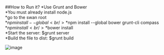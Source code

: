 
##How to Run it?
*Use Grunt and Bower<br/>
*You must already install node.js<br/>
*go to the swan root<br/>
*$npm install --global<br/>
*$npm install --global  bower grunt-cli compass<br/>
*$npm install<br/>
*$bower install<br/>
*Start the server: $grunt server<br/>
*Build the file to dist: $grunt build<br/>


 ![image](https://github.com/shmilyCai/angular-swan/blob/master/swan.png)

